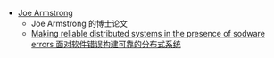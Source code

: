 - [Joe Armstrong](https://joearms.github.io/oldindex.html)
	- Joe Armstrong 的博士论文
	- [Making reliable distributed systems in the presence of sodware errors 面对软件错误构建可靠的分布式系统](https://erlang.org/download/armstrong_thesis_2003.pdf)